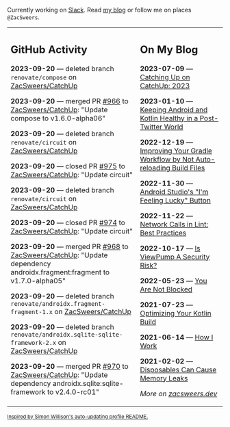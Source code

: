 Currently working on [Slack](https://slack.com/). Read [my blog](https://zacsweers.dev/) or follow me on places `@ZacSweers`.

<table><tr><td valign="top" width="60%">

## GitHub Activity
<!-- githubActivity starts -->
**2023-09-20** — deleted branch `renovate/compose` on [ZacSweers/CatchUp](https://github.com/ZacSweers/CatchUp)

**2023-09-20** — merged PR [#966](https://github.com/ZacSweers/CatchUp/pull/966) to [ZacSweers/CatchUp](https://github.com/ZacSweers/CatchUp): "Update compose to v1.6.0-alpha06"

**2023-09-20** — deleted branch `renovate/circuit` on [ZacSweers/CatchUp](https://github.com/ZacSweers/CatchUp)

**2023-09-20** — closed PR [#975](https://github.com/ZacSweers/CatchUp/pull/975) to [ZacSweers/CatchUp](https://github.com/ZacSweers/CatchUp): "Update circuit"

**2023-09-20** — deleted branch `renovate/circuit` on [ZacSweers/CatchUp](https://github.com/ZacSweers/CatchUp)

**2023-09-20** — closed PR [#974](https://github.com/ZacSweers/CatchUp/pull/974) to [ZacSweers/CatchUp](https://github.com/ZacSweers/CatchUp): "Update circuit"

**2023-09-20** — merged PR [#968](https://github.com/ZacSweers/CatchUp/pull/968) to [ZacSweers/CatchUp](https://github.com/ZacSweers/CatchUp): "Update dependency androidx.fragment:fragment to v1.7.0-alpha05"

**2023-09-20** — deleted branch `renovate/androidx.fragment-fragment-1.x` on [ZacSweers/CatchUp](https://github.com/ZacSweers/CatchUp)

**2023-09-20** — deleted branch `renovate/androidx.sqlite-sqlite-framework-2.x` on [ZacSweers/CatchUp](https://github.com/ZacSweers/CatchUp)

**2023-09-20** — merged PR [#970](https://github.com/ZacSweers/CatchUp/pull/970) to [ZacSweers/CatchUp](https://github.com/ZacSweers/CatchUp): "Update dependency androidx.sqlite:sqlite-framework to v2.4.0-rc01"
<!-- githubActivity ends -->
</td><td valign="top" width="40%">

## On My Blog
<!-- blog starts -->
**2023-07-09** — [Catching Up on CatchUp: 2023](https://www.zacsweers.dev/catching-up-on-catchup-2023/)

**2023-01-10** — [Keeping Android and Kotlin Healthy in a Post-Twitter World](https://www.zacsweers.dev/keeping-android-healthy/)

**2022-12-19** — [Improving Your Gradle Workflow by Not Auto-reloading Build Files](https://www.zacsweers.dev/improving-your-workflow-by-not-auto-reloading-build-files/)

**2022-11-30** — [Android Studio's "I'm Feeling Lucky" Button](https://www.zacsweers.dev/android-studios-im-feeling-lucky-button/)

**2022-11-22** — [Network Calls in Lint: Best Practices](https://www.zacsweers.dev/network-calls-in-lint-best-practices/)

**2022-10-17** — [Is ViewPump A Security Risk?](https://www.zacsweers.dev/is-viewpump-a-security-risk/)

**2022-05-23** — [You Are Not Blocked](https://www.zacsweers.dev/you-are-not-blocked/)

**2021-07-23** — [Optimizing Your Kotlin Build](https://www.zacsweers.dev/optimizing-your-kotlin-build/)

**2021-06-14** — [How I Work](https://www.zacsweers.dev/how-i-work/)

**2021-02-02** — [Disposables Can Cause Memory Leaks](https://www.zacsweers.dev/disposables-can-cause-memory-leaks/)
<!-- blog ends -->
_More on [zacsweers.dev](https://zacsweers.dev/)_
</td></tr></table>

<sub><a href="https://simonwillison.net/2020/Jul/10/self-updating-profile-readme/">Inspired by Simon Willison's auto-updating profile README.</a></sub>